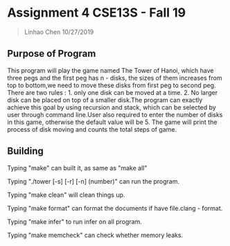 # Assignment 4 CSE13S - Fall 19

> Linhao Chen
> 10/27/2019

##  Purpose of Program

This program will play the game named The Tower of Hanoi,
which have three pegs and the first peg has n - disks,
the sizes of them increases from top to bottom,we need 
to move these disks from first peg to second peg. There are
two rules : 1. only one disk can be moved at a time. 2. No 
larger disk can be placed on top of a smaller disk.The program
can exactly achieve this goal by using recursion and stack, 
which can be selected by user through command line.User also 
required to enter the number of disks in this game, otherwise 
the default value will be 5. The game will print the process of
disk moving and counts the total steps of game.

##  Building 

Typing "make" can built it, as same as "make all"

Typing "./tower [-s] [-r] [-n] (number)" can run the program.

Typing "make clean" will clean things up.

Typing "make format" can format the documents if have file.clang - format.

Typing "make infer" to run infer on all program.

Typing "make memcheck" can check whether memory leaks.
